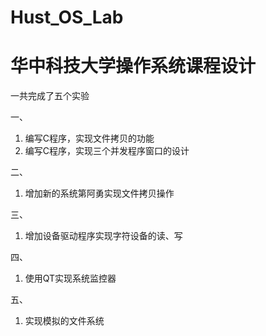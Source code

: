 # Hust_OS_Lab
# 华中科技大学操作系统课程设计

一共完成了五个实验

一、
1. 编写C程序，实现文件拷贝的功能
2. 编写C程序，实现三个并发程序窗口的设计


二、
1. 增加新的系统第阿勇实现文件拷贝操作


三、
1. 增加设备驱动程序实现字符设备的读、写


四、
1. 使用QT实现系统监控器


五、
1. 实现模拟的文件系统

